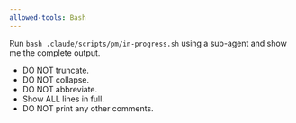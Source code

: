 ```yaml
---
allowed-tools: Bash
---
```


Run `bash .claude/scripts/pm/in-progress.sh` using a sub-agent and show me the complete output.

- DO NOT truncate.
- DO NOT collapse.
- DO NOT abbreviate.
- Show ALL lines in full.
- DO NOT print any other comments.
